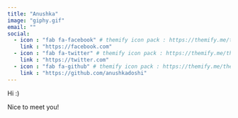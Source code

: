 ```yaml
---
title: "Anushka"
image: "giphy.gif"
email: ""
social:
  - icon : "fab fa-facebook" # themify icon pack : https://themify.me/themify-icons
    link : "https://facebook.com"
  - icon : "fab fa-twitter" # themify icon pack : https://themify.me/themify-icons
    link : "https://twitter.com"
  - icon : "fab fa-github" # themify icon pack : https://themify.me/themify-icons
    link : "https://github.com/anushkadoshi"
---
```


Hi :)

Nice to meet you!